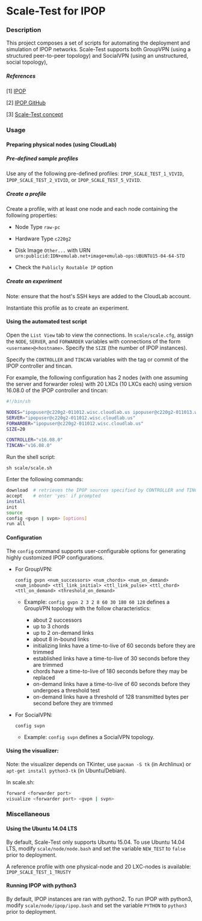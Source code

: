 # Scale-Test for IPOP

### Description

This project composes a set of scripts for automating the deployment and simulation of IPOP networks. Scale-Test supports both GroupVPN (using a structured peer-to-peer topology) and SocialVPN (using an unstructured, social topology),

##### References

[1] [IPOP](http://ipop-project.org/) 

[2] [IPOP GitHub](https://github.com/ipop-project) 

[3] [Scale-Test concept](https://github.com/ipop-project/ipop-project.github.io/wiki/Testing-Your-Build) 

### Usage

#### Preparing physical nodes (using CloudLab)

##### Pre-defined sample profiles

Use any of the following pre-defined profiles: `IPOP_SCALE_TEST_1_VIVID`, `IPOP_SCALE_TEST_2_VIVID`, or `IPOP_SCALE_TEST_5_VIVID`.

##### Create a profile

Create a profile, with at least one node and each node containing the following properties:

* Node Type `raw-pc`

* Hardware Type `c220g2`

* Disk Image `Other...` with URN `urn:publicid:IDN+emulab.net+image+emulab-ops:UBUNTU15-04-64-STD`

* Check the `Publicly Routable IP` option

##### Create an experiment

Note: ensure that the host's SSH keys are added to the CloudLab account.

Instantiate this profile as to create an experiment.

#### Using the automated test script

Open the `List View` tab to view the connections. In `scale/scale.cfg`, assign the `NODE`, `SERVER`, and `FORWARDER` variables with connections of the form `<username>@<hostname>`. Specify the `SIZE` (the number of IPOP instances).

Specify the `CONTROLLER` and `TINCAN` variables with the tag or commit of the IPOP controller and tincan.

For example, the following configuration has 2 nodes (with one assuming the server and forwarder roles) with 20 LXCs (10 LXCs each) using version 16.08.0 of the IPOP controller and tincan:

```sh
#!/bin/sh

NODES="ipopuser@c220g2-011012.wisc.cloudlab.us ipopuser@c220g2-011013.wisc.cloudlab.us"
SERVER="ipopuser@c220g2-011012.wisc.cloudlab.us"
FORWARDER="ipopuser@c220g2-011012.wisc.cloudlab.us"
SIZE=20

CONTROLLER="v16.08.0"
TINCAN="v16.08.0"
```

Run the shell script:

`sh scale/scale.sh`

Enter the following commands:

```sh
download  # retrieves the IPOP sources specified by CONTROLLER and TINCAN or the defaults
accept    # enter 'yes' if prompted
install
init
source
config <gvpn | svpn> [options]
run all
```

#### Configuration

The `config` command supports user-configurable options for generating highly customized IPOP configurations.

+ For GroupVPN:

	```
	config gvpn <num_successors> <num_chords> <num_on_demand> <num_inbound> <ttl_link_initial> <ttl_link_pulse> <ttl_chord> <ttl_on_demand> <threshold_on_demand>
	```

	+ Example: `config gvpn 2 3 2 8 60 30 180 60 128` defines a GroupVPN topology with the follow characteristics:

		+ about 2 successors
		+ up to 3 chords
		+ up to 2 on-demand links
		+ about 8 in-bound links
		+ initializing links have a time-to-live of 60 seconds before they are trimmed
		+ established links have a time-to-live of 30 seconds before they are trimmed
		+ chords have a time-to-live of 180 seconds before they may be replaced
		+ on-demand links have a time-to-live of 60 seconds before they undergoes a threshold test
		+ on-demand links have a threshold of 128 transmitted bytes per second before they are trimmed

+ For SocialVPN:

	```
	config svpn
	```

	+ Example: `config svpn` defines a SocialVPN topology.


#### Using the visualizer:

Note: the visualizer depends on TKinter, use `pacman -S tk` (in Archlinux) or `apt-get install python3-tk` (in Ubuntu/Debian).

In scale.sh:

```sh
forward <forwarder port>
visualize <forwarder port> <gvpn | svpn>
```

### Miscellaneous

#### Using the Ubuntu 14.04 LTS

By default, Scale-Test only supports Ubuntu 15.04. To use Ubuntu 14.04 LTS, modify `scale/node/node.bash` and set the variable `NEW_TEST` to `false` prior to deployment.

A reference profile with one physical-node and 20 LXC-nodes is available: `IPOP_SCALE_TEST_1_TRUSTY`

#### Running IPOP with python3

By default, IPOP instances are ran with python2. To run IPOP with python3, modify `scale/node/ipop/ipop.bash` and set the variable `PYTHON` to `python3` prior to deployment.
